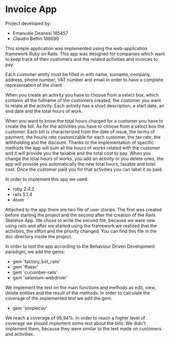 # Invoice App

Project developed by:
- Emanuele Deanesi 185457
- Claudio Bettin 186690

This simple application was implemented using the web-application framework Ruby on Rails. 
This app was designed for companies which want to keep track of their customers and the related activities and invoices to pay. 

Each customer entity must be filled in with name, surname, company, address, phone number, VAT number and email in order to have a complete representation of the client.

When you create an activity you have to choose from a select box, which contains all the fullname of the customers created, the customer you want to relate at the activity. Each activity has a short description, a start date, an end date and the total hours of work. 

When you want to know the total hours charged for a customer you have to create the bill. As for the activities you have to choose from a select box the customer. Each bill is characterized from the date of issue, the terms of payment, the hourly rate customizable for each customer, the tax rate, the withholding and the discount. 
Thanks to the implementation of specific methods the app will sum all the hours of works related with the customer and it will provide you the taxable and the total cost to pay. When you change the total hours of works, you add an activity or you delete ones, the app will provide you automatically the new total hours, taxable and total cost. Once the customer paid you for that activities you can label it as paid. 

In order to implement this app we used:
- ruby 2.4.2
- rails 5.1.4
- Atom

Attached to the app there are two file of user stories. The first was created before starting the project and the second after the creation of the Rails Skeleton App. We chose to write the second file, because we were new using rails and after we started using the framework we realized that the activities, the effort and the priority changed. You can find this file in the doc directory inside the project. 

In order to test the app according to the Behaviour Driven Development paradigm, we add the gems:
-  gem 'factory_bot_rails'
-  gem 'ffaker'
-  gem 'cucumber-rails'
-  gem 'selenium-webdriver'

We implement the test on the main functions and methods as edit, view, delete entities and the result of the methods.
In order to calculate the coverage of the implemented test we add the gem:
-  gem 'simplecov'

We reach a coverage of 95,94%. In order to reach a higher level of coverage we should implement some test about the bills. We didn't implement them, because they were similar to the test made on customers and activities.
